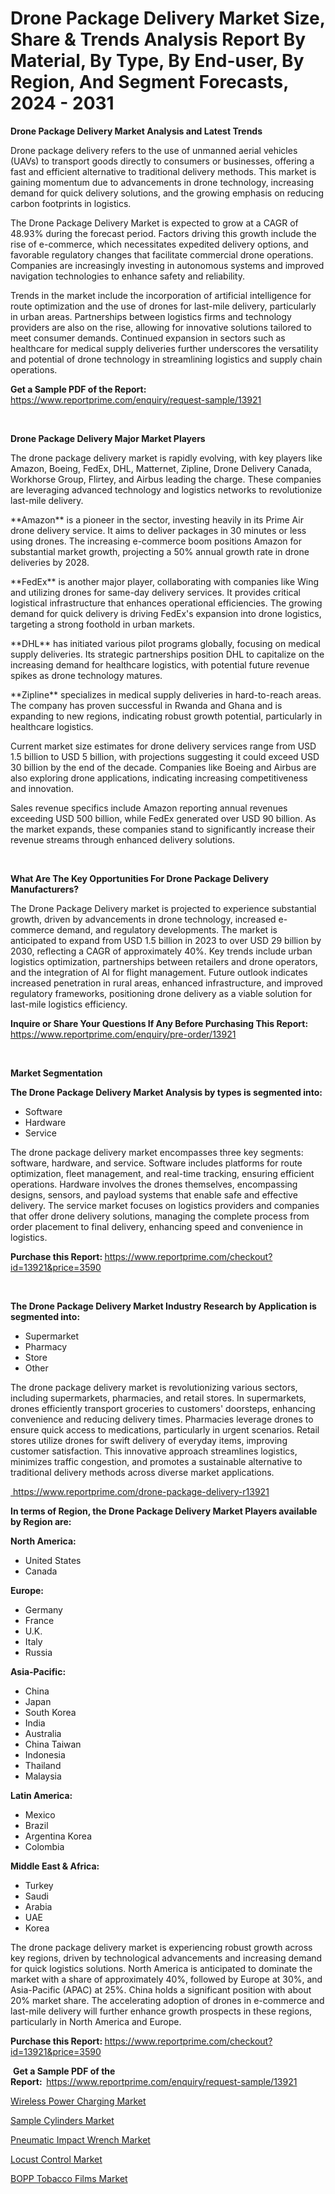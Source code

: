 <p><h1>Drone Package Delivery Market Size, Share & Trends Analysis Report By Material, By Type, By End-user, By Region, And Segment Forecasts, 2024 - 2031</h1></p><p><strong>Drone Package Delivery Market Analysis and Latest Trends</strong></p>
<p><p>Drone package delivery refers to the use of unmanned aerial vehicles (UAVs) to transport goods directly to consumers or businesses, offering a fast and efficient alternative to traditional delivery methods. This market is gaining momentum due to advancements in drone technology, increasing demand for quick delivery solutions, and the growing emphasis on reducing carbon footprints in logistics.</p><p>The Drone Package Delivery Market is expected to grow at a CAGR of 48.93% during the forecast period. Factors driving this growth include the rise of e-commerce, which necessitates expedited delivery options, and favorable regulatory changes that facilitate commercial drone operations. Companies are increasingly investing in autonomous systems and improved navigation technologies to enhance safety and reliability.</p><p>Trends in the market include the incorporation of artificial intelligence for route optimization and the use of drones for last-mile delivery, particularly in urban areas. Partnerships between logistics firms and technology providers are also on the rise, allowing for innovative solutions tailored to meet consumer demands. Continued expansion in sectors such as healthcare for medical supply deliveries further underscores the versatility and potential of drone technology in streamlining logistics and supply chain operations.</p></p>
<p><strong>Get a Sample PDF of the Report:&nbsp;</strong> <a href="https://www.reportprime.com/enquiry/request-sample/13921?utm_campaign=62&utm_medium=2&utm_source=Github&utm_content=ia&utm_term=29112024&utm_id=drone-package-delivery">https://www.reportprime.com/enquiry/request-sample/13921</a></p>
<p>&nbsp;</p>
<p><strong>Drone Package Delivery Major Market Players</strong></p>
<p><p>The drone package delivery market is rapidly evolving, with key players like Amazon, Boeing, FedEx, DHL, Matternet, Zipline, Drone Delivery Canada, Workhorse Group, Flirtey, and Airbus leading the charge. These companies are leveraging advanced technology and logistics networks to revolutionize last-mile delivery.</p><p>**Amazon** is a pioneer in the sector, investing heavily in its Prime Air drone delivery service. It aims to deliver packages in 30 minutes or less using drones. The increasing e-commerce boom positions Amazon for substantial market growth, projecting a 50% annual growth rate in drone deliveries by 2028.</p><p>**FedEx** is another major player, collaborating with companies like Wing and utilizing drones for same-day delivery services. It provides critical logistical infrastructure that enhances operational efficiencies. The growing demand for quick delivery is driving FedEx's expansion into drone logistics, targeting a strong foothold in urban markets.</p><p>**DHL** has initiated various pilot programs globally, focusing on medical supply deliveries. Its strategic partnerships position DHL to capitalize on the increasing demand for healthcare logistics, with potential future revenue spikes as drone technology matures.</p><p>**Zipline** specializes in medical supply deliveries in hard-to-reach areas. The company has proven successful in Rwanda and Ghana and is expanding to new regions, indicating robust growth potential, particularly in healthcare logistics.</p><p>Current market size estimates for drone delivery services range from USD 1.5 billion to USD 5 billion, with projections suggesting it could exceed USD 30 billion by the end of the decade. Companies like Boeing and Airbus are also exploring drone applications, indicating increasing competitiveness and innovation.</p><p>Sales revenue specifics include Amazon reporting annual revenues exceeding USD 500 billion, while FedEx generated over USD 90 billion. As the market expands, these companies stand to significantly increase their revenue streams through enhanced delivery solutions.</p></p>
<p>&nbsp;</p>
<p><strong>What Are The Key Opportunities For Drone Package Delivery Manufacturers?</strong></p>
<p><p>The Drone Package Delivery market is projected to experience substantial growth, driven by advancements in drone technology, increased e-commerce demand, and regulatory developments. The market is anticipated to expand from USD 1.5 billion in 2023 to over USD 29 billion by 2030, reflecting a CAGR of approximately 40%. Key trends include urban logistics optimization, partnerships between retailers and drone operators, and the integration of AI for flight management. Future outlook indicates increased penetration in rural areas, enhanced infrastructure, and improved regulatory frameworks, positioning drone delivery as a viable solution for last-mile logistics efficiency.</p></p>
<p><strong>Inquire or Share Your Questions If Any Before Purchasing This Report:</strong> <a href="https://www.reportprime.com/enquiry/pre-order/13921?utm_campaign=62&utm_medium=2&utm_source=Github&utm_content=ia&utm_term=29112024&utm_id=drone-package-delivery">https://www.reportprime.com/enquiry/pre-order/13921</a></p>
<p>&nbsp;</p>
<p><strong>Market Segmentation</strong></p>
<p><strong>The Drone Package Delivery Market Analysis by types is segmented into:</strong></p>
<p><ul><li>Software</li><li>Hardware</li><li>Service</li></ul></p>
<p><p>The drone package delivery market encompasses three key segments: software, hardware, and service. Software includes platforms for route optimization, fleet management, and real-time tracking, ensuring efficient operations. Hardware involves the drones themselves, encompassing designs, sensors, and payload systems that enable safe and effective delivery. The service market focuses on logistics providers and companies that offer drone delivery solutions, managing the complete process from order placement to final delivery, enhancing speed and convenience in logistics.</p></p>
<p><strong>Purchase this Report:&nbsp;</strong><a href="https://www.reportprime.com/checkout?id=13921&price=3590&utm_campaign=62&utm_medium=2&utm_source=Github&utm_content=ia&utm_term=29112024&utm_id=drone-package-delivery">https://www.reportprime.com/checkout?id=13921&price=3590</a></p>
<p>&nbsp;</p>
<p><strong>The Drone Package Delivery Market Industry Research by Application is segmented into:</strong></p>
<p><ul><li>Supermarket</li><li>Pharmacy</li><li>Store</li><li>Other</li></ul></p>
<p><p>The drone package delivery market is revolutionizing various sectors, including supermarkets, pharmacies, and retail stores. In supermarkets, drones efficiently transport groceries to customers' doorsteps, enhancing convenience and reducing delivery times. Pharmacies leverage drones to ensure quick access to medications, particularly in urgent scenarios. Retail stores utilize drones for swift delivery of everyday items, improving customer satisfaction. This innovative approach streamlines logistics, minimizes traffic congestion, and promotes a sustainable alternative to traditional delivery methods across diverse market applications.</p></p>
<p><a href="https://www.reportprime.com/drone-package-delivery-r13921?utm_campaign=62&utm_medium=2&utm_source=Github&utm_content=ia&utm_term=29112024&utm_id=drone-package-delivery">&nbsp;https://www.reportprime.com/drone-package-delivery-r13921</a></p>
<p><strong>In terms of Region, the Drone Package Delivery Market Players available by Region are:</strong></p>
<p>
    <p> <strong> North America: </strong>
        <ul>
            <li>United States</li>
            <li>Canada</li>
        </ul>
        </p> 
    <p> <strong> Europe: </strong>
        <ul>
            <li>Germany</li>
            <li>France</li>
            <li>U.K.</li>
            <li>Italy</li>
            <li>Russia</li>
        </ul>
        </p> 
    <p> <strong> Asia-Pacific: </strong>
        <ul>
            <li>China</li>
            <li>Japan</li>
            <li>South Korea</li>
            <li>India</li>
            <li>Australia</li>
            <li>China Taiwan</li>
            <li>Indonesia</li>
            <li>Thailand</li>
            <li>Malaysia</li>
        </ul>
        </p> 
    <p> <strong> Latin America: </strong>
        <ul>
            <li>Mexico</li>
            <li>Brazil</li>
            <li>Argentina Korea</li>
            <li>Colombia</li>
        </ul>
        </p> 
    <p> <strong> Middle East & Africa: </strong>
        <ul>
            <li>Turkey</li>
            <li>Saudi</li>
            <li>Arabia</li>
            <li>UAE</li>
            <li>Korea</li>
        </ul>
    </p>
    </p>
<p><p>The drone package delivery market is experiencing robust growth across key regions, driven by technological advancements and increasing demand for quick logistics solutions. North America is anticipated to dominate the market with a share of approximately 40%, followed by Europe at 30%, and Asia-Pacific (APAC) at 25%. China holds a significant position with about 20% market share. The accelerating adoption of drones in e-commerce and last-mile delivery will further enhance growth prospects in these regions, particularly in North America and Europe.</p></p>
<p><strong>Purchase this Report: </strong><a href="https://www.reportprime.com/checkout?id=13921&price=3590&utm_campaign=62&utm_medium=2&utm_source=Github&utm_content=ia&utm_term=29112024&utm_id=drone-package-delivery">https://www.reportprime.com/checkout?id=13921&price=3590</a></p>
<p>&nbsp;<strong>Get a Sample PDF of the Report:&nbsp;&nbsp;</strong><a href="https://www.reportprime.com/enquiry/request-sample/13921?utm_campaign=62&utm_medium=2&utm_source=Github&utm_content=ia&utm_term=29112024&utm_id=drone-package-delivery">https://www.reportprime.com/enquiry/request-sample/13921</a></p>
<p><strong></strong></p>
<p><p><a href="https://github.com/WashimHussain441/Market-Research-Report-List-1/blob/main/wireless-power-charging-market.md?utm_campaign=62&utm_medium=2&utm_source=Github&utm_content=ia&utm_term=29112024&utm_id=drone-package-delivery">Wireless Power Charging Market</a></p><p><a href="https://issuu.com/reportprime-2/docs/sample-cylinders-market-size-2030.pptx?utm_campaign=62&utm_medium=2&utm_source=Github&utm_content=ia&utm_term=29112024&utm_id=drone-package-delivery">Sample Cylinders Market</a></p><p><a href="https://www.linkedin.com/pulse/pneumatic-impact-wrench-market-demand-revenue-growth-91-cagr-forecast-g1ftc?utm_campaign=62&utm_medium=2&utm_source=Github&utm_content=ia&utm_term=29112024&utm_id=drone-package-delivery">Pneumatic Impact Wrench Market</a></p><p><a href="https://github.com/SanjidaMahmud54/Market-Research-Report-List-1/blob/main/locust-control-market.md?utm_campaign=62&utm_medium=2&utm_source=Github&utm_content=ia&utm_term=29112024&utm_id=drone-package-delivery">Locust Control Market</a></p><p><a href="https://issuu.com/reportprime-2/docs/bopp-tobacco-films-market-size-2030.pptx?utm_campaign=62&utm_medium=2&utm_source=Github&utm_content=ia&utm_term=29112024&utm_id=drone-package-delivery">BOPP Tobacco Films Market</a></p></p>